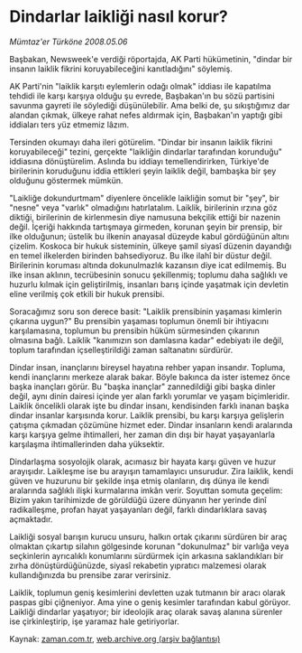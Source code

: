 # Dindarlar laikliği nasıl korur?

*Mümtaz'er Türköne 2008.05.06*

<tr><td class="metin" colspan="2" style="padding-top: 20px; padding-left: 5px; padding-right: 10px;">Başbakan, Newsweek'e verdiği röportajda, AK Parti hükümetinin, "dindar bir insanın laiklik fikrini koruyabileceğini kanıtladığını" söylemiş.</td></tr><tr><td class="metin" colspan="2" style="padding-top: 20px; padding-left: 5px; padding-right: 10px;"><p>AK Parti'nin "laiklik karşıtı eylemlerin odağı olmak" iddiası ile kapatılma tehdidi ile karşı karşıya olduğu şu evrede, Başbakan'ın bu sözü partisini savunma gayreti ile söylediği düşünülebilir. Ama belki de, şu sıkıştığımız dar alandan çıkmak, ülkeye rahat nefes aldırmak için, Başbakan'ın yaptığı gibi iddiaları ters yüz etmemiz lâzım.
<p>Tersinden okumayı daha ileri götürelim. "Dindar bir insanın laiklik fikrini koruyabileceği" tezini, gerçekte "laikliğin dindarlar tarafından korunduğu" iddiasına dönüştürelim. Aslında bu iddiayı temellendirirken, Türkiye'de birilerinin koruduğunu iddia ettikleri şeyin laiklik değil, bambaşka bir şey olduğunu göstermek mümkün.
<p>"Laikliğe dokundurtmam" diyenlere öncelikle laikliğin somut bir "şey", bir "nesne" veya "varlık" olmadığını hatırlatalım. Laiklik, birilerinin ırzına göz diktiği, birilerinin de kirlenmesin diye namusuna bekçilik ettiği bir nazenin değil. İçeriği hakkında tartışmaya girmeden, korunan şeyin bir prensip, bir ilke olduğunun; üstelik bu ilkenin anayasal düzeyde kabul gördüğünün altını çizelim. Koskoca bir hukuk sisteminin, ülkeye şamil siyasî düzenin dayandığı en temel ilkelerden birinden bahsediyoruz. Bu ilke ilahî bir düstur değil. Birilerinin koruması altında dokunulmazlık kazansın diye icat edilmemiş. Bu ilke insan aklının, tecrübesinin sonucu şekillenmiş; toplumu daha sağlıklı ve huzurlu kılmak için geliştirilmiş, insanları barış içinde yaşatmak için devletin eline verilmiş çok etkili bir hukuk prensibi. 
<p>Soracağımız soru son derece basit: "Laiklik prensibinin yaşaması kimlerin çıkarına uygun?" Bu prensibin yaşaması toplumun önemli bir ihtiyacını karşılamasına, toplumun bu prensibin hüküm sürmesinden çıkarının olmasına bağlı. Laiklik "kanımızın son damlasına kadar" edebiyatı ile değil, toplum tarafından içselleştirildiği zaman saltanatını sürdürür. 
<p>Dindar insan, inançlarını bireysel hayatına rehber yapan insandır. Topluma, kendi inançlarını merkeze alarak bakar. Böyle bakınca da ister istemez önce başka inançları görür. Bu "başka inançlar" zannedildiği gibi başka dinler değil, aynı dinin dairesi içinde yer alan farklı yorumlar ve yaşam biçimleridir. Laiklik öncelikli olarak işte bu dindar insanı, kendisinden farklı inanan başka dindar insanlar karşısında korur. Laiklik prensibi, bu karşı karşıya gelişlerin çatışma çıkmadan çözümüne hizmet eder. Dindar insanların kendi aralarında karşı karşıya gelme ihtimalleri, her zaman din dışı bir hayat yaşayanlarla karşılaşma ihtimallerinden daha yüksektir.
<p>Dindarlaşma sosyolojik olarak, acımasız bir hayata karşı güven ve huzur arayışıdır. Laikleşme ise bu arayışın tamamlayıcı unsurudur. Zira laiklik, kendi güven ve huzurunu bir şekilde inşa etmiş olanların, dış dünya ile kendi aralarında sağlıklı ilişki kurmalarına imkân verir. Soyuttan somuta geçelim: Bizim yakın tarihimizde de görüldüğü üzere dünyanın her yerinde dinî radikalleşme, profan hayat yaşayanları değil, farklı dindarlıklara savaş açmaktadır.
<p>Laikliği sosyal barışın kurucu unsuru, halkın ortak çıkarını sürdüren bir araç olmaktan çıkartıp silahın gölgesinde korunan "dokunulmaz" bir varlığa veya seçkinlerin ayrıcalıklı konumlarını sürdürmek için arkasına saklandıkları bir zırha dönüştürdüğünüzde, siyasî rekabetin yıpratıcı malzemesi olarak kullandığınızda bu prensibe zarar verirsiniz. 
<p>Laiklik, toplumun geniş kesimlerini devletten uzak tutmanın bir aracı olarak paspas gibi çiğneniyor. Ama yine o geniş kesimler tarafından kabul görüyor. Laikliği dindarlar yaşatıyor; bir ideolojik araç olarak savaş alanına sürenler ise çirkinleştirip, işe yaramaz hale getiriyorlar.<br/></p></p></p></p></p></p></p></p></td></tr>

Kaynak: [zaman.com.tr](http://zaman.com.tr/yazar.do?yazino=685751), [web.archive.org (arşiv bağlantısı)](http://web.archive.org/web/20080506183151/http://www.zaman.com.tr:80/yazar.do?yazino=685751)

